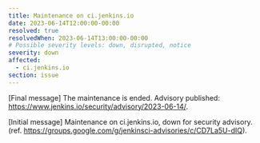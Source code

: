 ```yaml
---
title: Maintenance on ci.jenkins.io
date: 2023-06-14T12:00:00-00:00
resolved: true
resolvedWhen: 2023-06-14T13:00:00-00:00
# Possible severity levels: down, disrupted, notice
severity: down
affected:
  - ci.jenkins.io
section: issue
---
```


[Final message]
The maintenance is ended. Advisory published: <https://www.jenkins.io/security/advisory/2023-06-14/>.

[Initial message]
Maintenance on ci.jenkins.io, down for security advisory. (ref. <https://groups.google.com/g/jenkinsci-advisories/c/CD7La5U-dIQ>).
